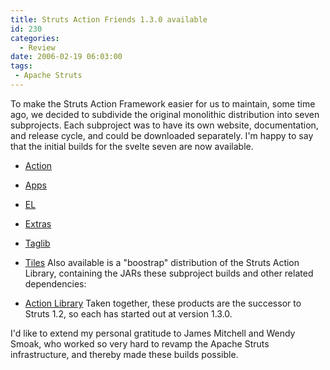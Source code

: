 ```yaml
---
title: Struts Action Friends 1.3.0 available
id: 230
categories:
  - Review
date: 2006-02-19 06:03:00
tags:
 - Apache Struts
---
```


To make the Struts Action Framework easier for us to maintain, some time ago, we decided to subdivide the original monolithic distribution into seven subprojects. Each subproject was to have its own website, documentation, and release cycle, and could be downloaded separately. I'm happy to say that the initial builds for the svelte seven are now available.

*   [Action](http://svn.apache.org/dist/struts/action/v1.3.0/)
*   [Apps](http://svn.apache.org/dist/struts/apps/v1.3.0/)
*   [EL](http://svn.apache.org/dist/struts/el/v1.3.0/)
*   [Extras](http://svn.apache.org/dist/struts/extras/v1.3.0/)
*   [Taglib](http://svn.apache.org/dist/struts/taglib/v1.3.0/)
*   [Tiles](http://svn.apache.org/dist/struts/tiles/v1.3.0/)
Also available is a "boostrap" distribution of the Struts Action Library, containing the JARs these subproject builds and other related dependencies:

*   [Action Library](http://svn.apache.org/dist/struts/action-lib/action-library_1.3_00.zip%20)
Taken together, these products are the successor to Struts 1.2, so each has started out at version 1.3.0.

I'd like to extend my personal gratitude to James Mitchell and Wendy Smoak, who worked so very hard to revamp the Apache Struts infrastructure, and thereby made these builds possible.